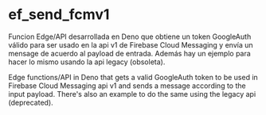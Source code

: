 # ef_send_fcmv1
Funcion Edge/API desarrollada en Deno que obtiene un token GoogleAuth válido para ser usado en la api v1 de Firebase Cloud Messaging y envía un mensage de acuerdo al payload de entrada. Además hay un ejemplo para hacer lo mismo usando la api legacy (obsoleta).

Edge functions/API in Deno that gets a valid GoogleAuth token to be used in Firebase Cloud Messaging api v1 and sends a message according to the input payload. There's also an example to do the same using the legacy api (deprecated).